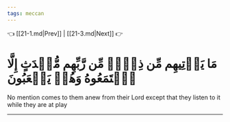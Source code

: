 ```yaml
---
tags: meccan
---
```


👈 [[21-1.md|Prev]] | [[21-3.md|Next]] 👉

# مَا يَأۡتِيهِم مِّن ذِكۡرٖ مِّن رَّبِّهِم مُّحۡدَثٍ إِلَّا ٱسۡتَمَعُوهُ وَهُمۡ يَلۡعَبُونَ

No mention comes to them anew from their Lord except that they listen to it while they are at play

---

